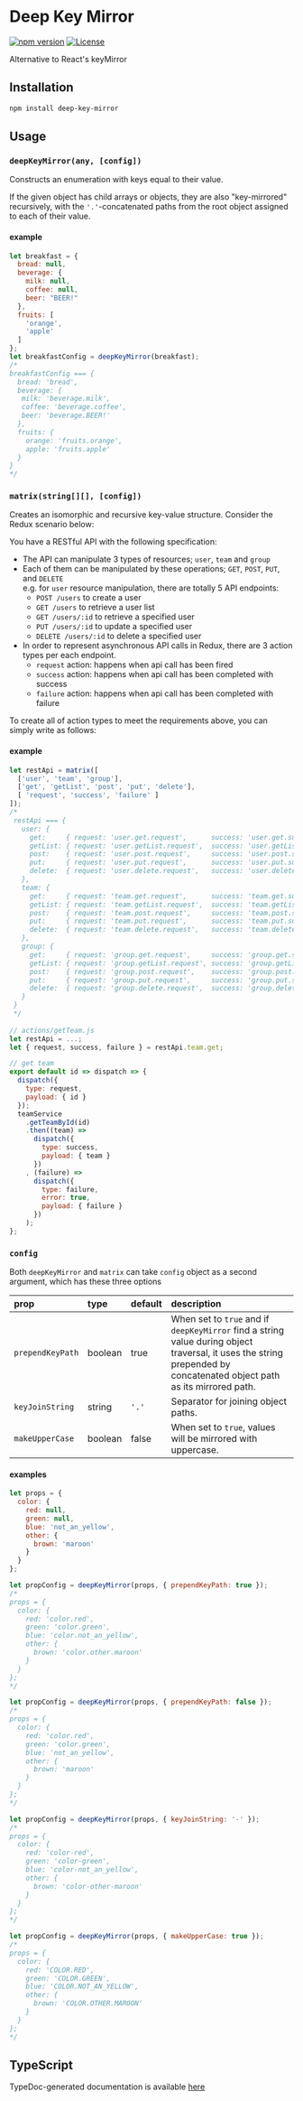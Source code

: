 # Deep Key Mirror
[![npm version](https://badge.fury.io/js/deep-key-mirror.svg)](http://badge.fury.io/js/deep-key-mirror)
[![License](http://img.shields.io/:license-mit-blue.svg)](http://doge.mit-license.org)

Alternative to React's keyMirror 

## Installation

```sh
npm install deep-key-mirror
```

## Usage

### `deepKeyMirror(any, [config])`

Constructs an enumeration with keys equal to their value.

If the given object has child arrays or objects, they are also "key-mirrored" recursively,
with the `'.'`-concatenated paths from the root object assigned to each of their value.
 
#### example

```js
let breakfast = {
  bread: null,
  beverage: {
    milk: null,
    coffee: null,
    beer: "BEER!"
  },
  fruits: [
    'orange',
    'apple'
  ]
};
let breakfastConfig = deepKeyMirror(breakfast);
/*
breakfastConfig === {
  bread: 'bread',
  beverage: {
   milk: 'beverage.milk',
   coffee: 'beverage.coffee',
   beer: 'beverage.BEER!'
  },
  fruits: {
    orange: 'fruits.orange',
    apple: 'fruits.apple'
  }
}
*/

```

### `matrix(string[][], [config])`

Creates an isomorphic and recursive key-value structure.
Consider the Redux scenario below:
 
You have a RESTful API with the following specification:

- The API can manipulate 3 types of resources; `user`, `team` and `group`
- Each of them can be manipulated by these operations; `GET`, `POST`, `PUT`, and `DELETE`  
  e.g. for `user` resource manipulation, there are totally 5 API endpoints:
  - `POST /users` to create a user
  - `GET /users` to retrieve a user list
  - `GET /users/:id` to retrieve a specified user
  - `PUT /users/:id` to update a specified user
  - `DELETE /users/:id` to delete a specified user
- In order to represent asynchronous API calls in Redux, there are 3 action types per each endpoint.
  - `request` action: happens when api call has been fired
  - `success` action: happens when api call has been completed with success
  - `failure` action: happens when api call has been completed with failure

To create all of action types to meet the requirements above, you can simply write as follows:

#### example

```js
let restApi = matrix([
  ['user', 'team', 'group'],
  ['get', 'getList', 'post', 'put', 'delete'],
  [ 'request', 'success', 'failure' ]
]);
/*
 restApi === {
   user: {
     get:     { request: 'user.get.request',      success: 'user.get.success',      failure: 'user.get.failure' },
     getList: { request: 'user.getList.request',  success: 'user.getList.success',  failure: 'user.getList.failure' },
     post:    { request: 'user.post.request',     success: 'user.post.success',     failure: 'user.post.failure' },
     put:     { request: 'user.put.request',      success: 'user.put.success',      failure: 'user.put.failure' },
     delete:  { request: 'user.delete.request',   success: 'user.delete.success',   failure: 'user.delete.failure' },
   },
   team: {
     get:     { request: 'team.get.request',      success: 'team.get.success',      failure: 'team.get.failure' },
     getList: { request: 'team.getList.request',  success: 'team.getList.success',  failure: 'team.getList.failure' },
     post:    { request: 'team.post.request',     success: 'team.post.success',     failure: 'team.post.failure' },
     put:     { request: 'team.put.request',      success: 'team.put.success',      failure: 'team.put.failure' },
     delete:  { request: 'team.delete.request',   success: 'team.delete.success',   failure: 'team.delete.failure' },
   },
   group: {
     get:     { request: 'group.get.request',     success: 'group.get.success',     failure: 'group.get.failure' },
     getList: { request: 'group.getList.request', success: 'group.getList.success', failure: 'group.getList.failure' },
     post:    { request: 'group.post.request',    success: 'group.post.success',    failure: 'group.post.failure' },
     put:     { request: 'group.put.request',     success: 'group.put.success',     failure: 'group.put.failure' },
     delete:  { request: 'group.delete.request',  success: 'group.delete.success',  failure: 'group.delete.failure' },
   }
 }
 */
 
// actions/getTeam.js
let restApi = ...;
let { request, success, failure } = restApi.team.get;

// get team
export default id => dispatch => {
  dispatch({
    type: request,
    payload: { id }
  });
  teamService
    .getTeamById(id)
    .then((team) =>
      dispatch({
        type: success,
        payload: { team }
      })
    , (failure) =>
      dispatch({
        type: failure,
        error: true,
        payload: { failure }
      })
    );
};
```

### `config`

Both `deepKeyMirror` and `matrix` can take `config` object as a second argument, which has these three options

| prop             | type    | default | description                                                                                                                                                           |
|:-----------------|:--------|:--------|:----------------------------------------------------------------------------------------------------------------------------------------------------------------------|
| `prependKeyPath` | boolean | true    | When set to `true` and if `deepKeyMirror` find a string value during object traversal, it uses the string prepended by concatenated object path as its mirrored path. |
| `keyJoinString`  | string  | `'.'`   | Separator for joining object paths.                                                                                                                                   |
| `makeUpperCase`  | boolean | false   | When set to `true`, values will be mirrored with uppercase.                                                                                                           |

#### examples

```js
let props = {
  color: {
    red: null,
    green: null,
    blue: 'not_an_yellow',
    other: {
      brown: 'maroon'
    }
  }
};

let propConfig = deepKeyMirror(props, { prependKeyPath: true });
/*
props = {
  color: {
    red: 'color.red',
    green: 'color.green',
    blue: 'color.not_an_yellow',
    other: {
      brown: 'color.other.maroon'
    }
  }
};
*/

let propConfig = deepKeyMirror(props, { prependKeyPath: false });
/*
props = {
  color: {
    red: 'color.red',
    green: 'color.green',
    blue: 'not_an_yellow',
    other: {
      brown: 'maroon'
    }
  }
};
*/

let propConfig = deepKeyMirror(props, { keyJoinString: '-' });
/*
props = {
  color: {
    red: 'color-red',
    green: 'color-green',
    blue: 'color-not_an_yellow',
    other: {
      brown: 'color-other-maroon'
    }
  }
};
*/

let propConfig = deepKeyMirror(props, { makeUpperCase: true });
/*
props = {
  color: {
    red: 'COLOR.RED',
    green: 'COLOR.GREEN',
    blue: 'COLOR.NOT_AN_YELLOW',
    other: {
      brown: 'COLOR.OTHER.MAROON'
    }
  }
};
*/
```

## TypeScript

TypeDoc-generated documentation is available [here](http://tkqubo.github.io/deep-key-mirror/)
